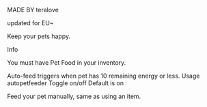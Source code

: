 MADE BY teralove

updated for EU~

Keep your pets happy.

Info

You must have Pet Food in your inventory.

Auto-feed triggers when pet has 10 remaining energy or less.
Usage
autopetfeeder
Toggle on/off
Default is on

Feed your pet manually, same as using an item.
